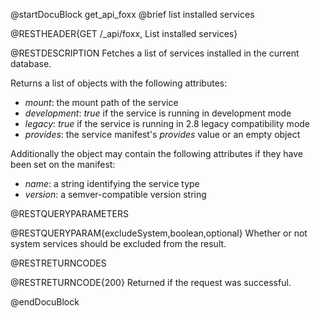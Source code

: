 @startDocuBlock get_api_foxx
@brief list installed services

@RESTHEADER{GET /_api/foxx, List installed services}

@RESTDESCRIPTION
Fetches a list of services installed in the current database.

Returns a list of objects with the following attributes:

- *mount*: the mount path of the service
- *development*: *true* if the service is running in development mode
- *legacy*: *true* if the service is running in 2.8 legacy compatibility mode
- *provides*: the service manifest's *provides* value or an empty object

Additionally the object may contain the following attributes if they have been set on the manifest:

- *name*: a string identifying the service type
- *version*: a semver-compatible version string

@RESTQUERYPARAMETERS

@RESTQUERYPARAM{excludeSystem,boolean,optional}
Whether or not system services should be excluded from the result.

@RESTRETURNCODES

@RESTRETURNCODE{200}
Returned if the request was successful.

@endDocuBlock
